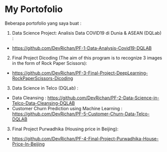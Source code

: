 # My Portofolio


Beberapa portofolio yang saya buat : 

1. Data Science Project: Analisis Data COVID19 di Dunia & ASEAN (DQLab) :
- https://github.com/DevRichan/PF-1-Data-Analysis-Covid19-DQLAB

2. Final Project Dicoding (The aim of this program is to recognize 3 images in the form of Rock Paper Scissors):
- https://github.com/DevRichan/PF-3-Final-Project-DeepLearning-RockPaperScissors-Dicoding

3. Data Science in Telco (DQLab) :
- Data Cleansing : https://github.com/DevRichan/PF-2-Data-Science-in-Telco-Data-Cleansing-DQLAB
- Customer Churn Prediction using Machine Learning : https://github.com/DevRichan/PF-5-Customer-Churn-Data-Telco-DQLAB

3. Final Project Purwadhika (Housing price in Beijing):
- https://github.com/DevRichan/PF-4-Final-Project-Purwadhika-House-Price-In-Beijing

